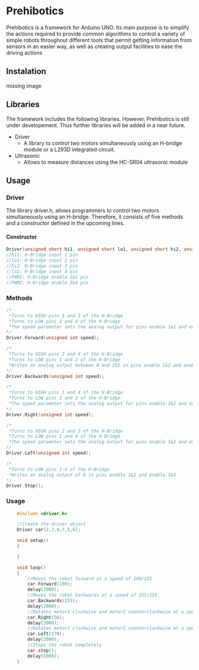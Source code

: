 # Prehibotics
Prehibotics is a framework for Arduino UNO. Its main purpose is to simplify the  actions required to provide common algorithms to control a variety of simple robots  throughout different tools that permit getting information from sensors in an easier way, as  well as creating output facilities to ease the driving actions

## Instalation 
missing image

## Libraries
The framework includes the following libraries. However, Prehibotics is still under developement. Thus further libraries will be added in a near future.
* Driver
    * A library to control two motors simultaneously using an H-bridge module or a L293D integrated circuit.
* Ultrasonic
    * Allows to measure distances using the HC-SR04 ultrasonic module

## Usage
### Driver
The library driver.h, allows programmers to control two motors simultaneously using an H-bridge. Therefore, it consists of five methods and a constructor defined in the upcoming lines.
#### Constructor
```cpp
Driver(unsigned short hi1, unsigned short lo1, unsigned short hi2, unsigned short lo2, unsigned short PWM1, unsigned short PWM2);
//hi1: H-Bridge input 1 pin
//lo1: H-Bridge input 2 pin
//hi2: H-Bridge input 3 pin
//lo2: H-Bridge input 4 pin
//PWM1: H-Bridge enable 1&2 pin
//PWM2: H-Bridge enable 3&4 pin
```

### Methods
```cpp
/*
 *Turns to HIGH pins 1 and 3 of the H-Bridge
 *Turns to LOW pins 2 and 4 of the H-Bridge
 *The speed parameter sets the analog output for pins enable 1&2 and enable 3&4
*/
Driver.Forward(unsigned int speed);

/*
 *Turns to HIGH pins 2 and 4 of the H-Bridge
 *Turns to LOW pins 1 and 3 of the H-Bridge
 *Writes an analog output between 0 and 255 in pins enable 1&2 and enable 3&4
*/
Driver.Backwards(unsigned int speed);

/*
 *Turns to HIGH pins 1 and 4 of the H-Bridge
 *Turns to LOW pins 2 and 3 of the H-Bridge
 *The speed parameter sets the analog output for pins enable 1&2 and enable 3&4
*/
Driver.Right(unsigned int speed);

/*
 *Turns to HIGH pins 2 and 3 of the H-Bridge
 *Turns to LOW pins 1 and 4 of the H-Bridge
 *The speed parameter sets the analog output for pins enable 1&2 and enable 3&4
*/
Driver.Left(unsigned int speed);

/*
 *Turns to LOW pins 1-4 of the H-Bridge
 *Writes an analog output of 0 in pins enable 1&2 and enable 3&4
*/
Driver.Stop();
```

### Usage
```cpp
    #include <driver.h>

    //Create the driver object
    Driver car(2,3,4,7,5,6);

    void setup()
    {

    }

    void loop()
    {
        //Moves the robot forward at a speed of 100/255
        car.Forward(100);
        delay(2000);
        //Moves the robot backwards at a speed of 255/255
        car.Backwards(255);
        delay(2000);
        //Rotates motor1 clockwise and motor2 counterclockwise at a speed of 50/255
        car.Right(50);
        delay(2000);
        //Rotates motor2 clockwise and motor1 counterclockwise at a speed of 170/255
        car.Left(170);
        delay(2000);
        //Stops the robot completely
        car.stop();
        delay(5000);
    }
```
